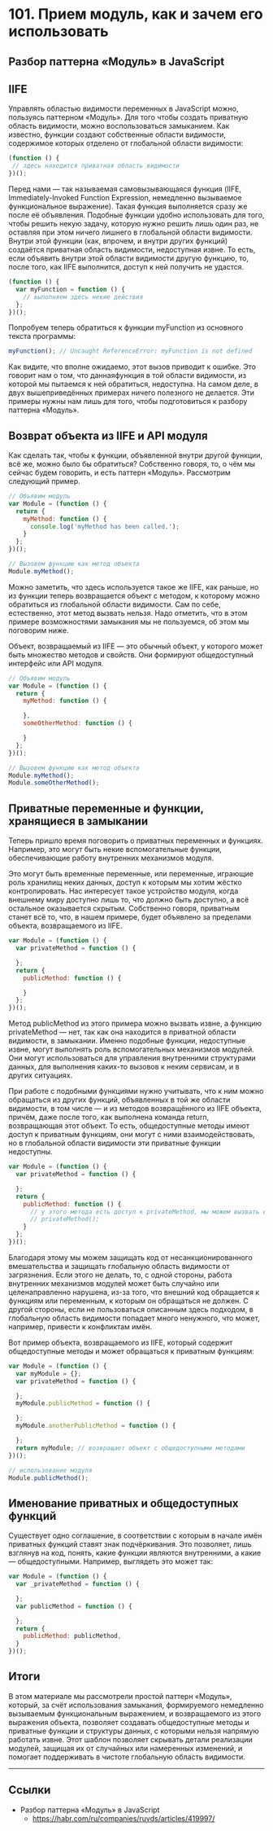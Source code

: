 # 101. Прием модуль, как и зачем его использовать

## Разбор паттерна «Модуль» в JavaScript

## IIFE

Управлять областью видимости переменных в JavaScript можно, пользуясь паттерном «Модуль». Для того чтобы создать приватную область видимости, можно воспользоваться замыканием. Как известно, функции создают собственные области видимости, содержимое которых отделено от глобальной области видимости:
```JavaScript
(function () {
 // здесь находится приватная область видимости
})();
```

Перед нами — так называемая самовызывающаяся функция (IIFE, Immediately-Invoked Function Expression, немедленно вызываемое функциональное выражение). Такая функция выполняется сразу же после её объявления. Подобные функции удобно использовать для того, чтобы решить некую задачу, которую нужно решить лишь один раз, не оставляя при этом ничего лишнего в глобальной области видимости. Внутри этой функции (как, впрочем, и внутри других функций) создаётся приватная область видимости, недоступная извне. То есть, если объявить внутри этой области видимости другую функцию, то, после того, как IIFE выполнится, доступ к ней получить не удастся.

```JavaScript
(function () {
  var myFunction = function () {
    // выполняем здесь некие действия
  };
})();

```
Попробуем теперь обратиться к функции myFunction из основного текста программы:

```JavaScript
myFunction(); // Uncaught ReferenceError: myFunction is not defined
```

Как видите, что вполне ожидаемо, этот вызов приводит к ошибке. Это говорит нам о том, что даннаяфункция в той области видимости, из которой мы пытаемся к ней обратиться, недоступна. На самом деле, в двух вышеприведённых примерах ничего полезного не делается. Эти примеры нужны нам лишь для того, чтобы подготовиться к разбору паттерна «Модуль».

## Возврат объекта из IIFE и API модуля

Как сделать так, чтобы к функции, объявленной внутри другой функции, всё же, можно было бы обратиться? Собственно говоря, то, о чём мы сейчас будем говорить, и есть паттерн «Модуль». Рассмотрим следующий пример.

```JavaScript
// Объявим модуль
var Module = (function () {
  return {
    myMethod: function () {
      console.log('myMethod has been called.');
    }
  };
})();

// Вызовем функцию как метод объекта
Module.myMethod();
```

Можно заметить, что здесь используется такое же IIFE, как раньше, но из функции теперь возвращается объект с методом, к которому можно обратиться из глобальной области видимости. Сам по себе, естественно, этот метод вызвать нельзя. Надо отметить, что в этом примере возможностями замыкания мы не пользуемся, об этом мы поговорим ниже.

Объект, возвращаемый из IIFE — это обычный объект, у которого может быть множество методов и свойств. Они формируют общедоступный интерфейс или API модуля.

```JavaScript
// Объявим модуль
var Module = (function () {
  return {
    myMethod: function () {

    },
    someOtherMethod: function () {

    }
  };
})();

// Вызовем функцию как метод объекта
Module.myMethod();
Module.someOtherMethod();
```

## Приватные переменные и функции, хранящиеся в замыкании

Теперь пришло время поговорить о приватных переменных и функциях. Например, это могут быть некие вспомогательные функции, обеспечивающие работу внутренних механизмов модуля.

Это могут быть временные переменные, или переменные, играющие роль хранилищ неких данных, доступ к которым мы хотим жёстко контролировать. Нас интересует такое устройство модуля, когда внешнему миру доступно лишь то, что должно быть доступно, а всё остальное оказывается скрытым. Собственно говоря, приватным станет всё то, что, в нашем примере, будет объявлено за пределами объекта, возвращаемого из IIFE.

```JavaScript
var Module = (function () {
  var privateMethod = function () {

  };
  return {
    publicMethod: function () {

    }
  };
})();
```

Метод publicMethod из этого примера можно вызвать извне, а функцию privateMethod — нет, так как она находится в приватной области видимости, в замыкании. Именно подобные функции, недоступные извне, могут выполнять роль вспомогательных механизмов модулей. Они могут использоваться для управления внутренними структурами данных, для выполнения каких-то вызовов к неким сервисам, и в других ситуациях.

При работе с подобными функциями нужно учитывать, что к ним можно обращаться из других функций, объявленных в той же области видимости, в том числе — и из методов возвращённого из IIFE объекта, причём, даже после того, как выполнена команда return, возвращающая этот объект. То есть, общедоступные методы имеют доступ к приватным функциям, они могут с ними взаимодействовать, но в глобальной области видимости эти приватные функции недоступны.

```JavaScript
var Module = (function () {
  var privateMethod = function () {

  };
  return {
    publicMethod: function () {
      // у этого метода есть доступ к privateMethod, мы можем вызвать его здесь так:
      // privateMethod();
    }
  };
})();
```

Благодаря этому мы можем защищать код от несанкционированного вмешательства и защищать глобальную область видимости от загрязнения. Если этого не делать, то, с одной стороны, работа внутренних механизмов модулей может быть случайно или целенаправленно нарушена, из-за того, что внешний код обращается к функциям или переменным, к которым он обращаться не должен. С другой стороны, если не пользоваться описанным здесь подходом, в глобальную область видимости попадает много ненужного, что может, например, привести к конфликтам имён.

Вот пример объекта, возвращаемого из IIFE, который содержит общедоступные методы и может обращаться к приватным функциям:

```JavaScript
var Module = (function () {
  var myModule = {};
  var privateMethod = function () {

  };
  myModule.publicMethod = function () {

  };
  myModule.anotherPublicMethod = function () {

  };
  return myModule; // возвращает объект с общедоступными методами
})();

// использование модуля
Module.publicMethod();
```

## Именование приватных и общедоступных функций

Существует одно соглашение, в соответствии с которым в начале имён приватных функций ставят знак подчёркивания. Это позволяет, лишь взглянув на код, понять, какие функции являются внутренними, а какие — общедоступными. Например, выглядеть это может так:

```JavaScript
var Module = (function () {
  var _privateMethod = function () {

  };
  var publicMethod = function () {

  };
  return {
    publicMethod: publicMethod,
  }
})();
```

## Итоги

В этом материале мы рассмотрели простой паттерн «Модуль», который, за счёт использования замыкания, формируемого немедленно вызываемым функциональным выражением, и возвращаемого из этого выражения объекта, позволяет создавать общедоступные методы и приватные функции и структуры данных, с которыми нельзя напрямую работать извне. Этот шаблон позволяет скрывать детали реализации модулей, защищая их от случайных или намеренных изменений, и помогает поддерживать в чистоте глобальную область видимости.

---

## Ссылки

- Разбор паттерна «Модуль» в JavaScript
	- https://habr.com/ru/companies/ruvds/articles/419997/
